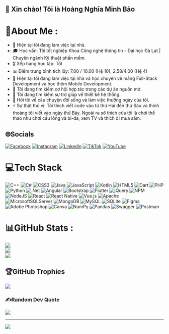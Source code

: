 ## 👋 Xin chào! Tôi là Hoàng Nghĩa Minh Bảo

# 💫About Me :
- 🔭 Hiện tại tôi đang làm việc tại nhà.
- 🎓 Học vấn: Tôi tốt nghiệp Khoa Công nghệ thông tin - Đại học Đà Lạt | Chuyên ngành Kỹ thuật phần mềm.
- 🎖️ Xếp hạng học tập: Tốt
- 📊 Điểm trung bình tích lũy: 7.00 / 10.00 (Hệ 10), 2.58/4.00 (Hệ 4)
- 🌱 Hiện tại tôi đang làm việc tại nhà và học chuyên về mảng Full-Stack Development và học thêm Mobile Development.
- 👯 Tôi đang tìm kiếm cơ hội hợp tác trong các dự án nguồn mở.
- 🤔 Tôi đang tìm kiếm sự trợ giúp về thiết kế hệ thống.
- 💬 Hỏi tôi về câu chuyện đời sống và làm việc thường ngày của tôi.
- ⚡ Sự thật thú vị: Tôi thích viết code vào từ thứ Hai đến thứ Sáu và thỉnh thoảng tôi viết vào ngày thứ Bảy. Ngoài ra sở thích của tôi là chơi thể thao như chơi cầu lông và bi-da, xem TV và thích đi mua sắm.

## 🌐Socials
[![Facebook](https://img.shields.io/badge/Facebook-%231877F2.svg?logo=Facebook&logoColor=white)](https://facebook.com/https://www.facebook.com/minh.bao.3152) [![Instagram](https://img.shields.io/badge/Instagram-%23E4405F.svg?logo=Instagram&logoColor=white)](https://instagram.com/https://www.instagram.com/minhbao.8102/) [![LinkedIn](https://img.shields.io/badge/LinkedIn-%230077B5.svg?logo=linkedin&logoColor=white)](https://linkedin.com/in/https://www.linkedin.com/in/hoang-nghia-minh-bao-b5a285241/) [![TikTok](https://img.shields.io/badge/TikTok-%23000000.svg?logo=TikTok&logoColor=white)](https://tiktok.com/@https://www.tiktok.com/@minhbao8102) [![YouTube](https://img.shields.io/badge/YouTube-%23FF0000.svg?logo=YouTube&logoColor=white)](https://youtube.com/c/https://www.youtube.com/@baominh9227) 

# 💻Tech Stack
![C++](https://img.shields.io/badge/c++-%2300599C.svg?style=for-the-badge&logo=c%2B%2B&logoColor=white) ![C#](https://img.shields.io/badge/c%23-%23239120.svg?style=for-the-badge&logo=c-sharp&logoColor=white) ![CSS3](https://img.shields.io/badge/css3-%231572B6.svg?style=for-the-badge&logo=css3&logoColor=white) ![Java](https://img.shields.io/badge/java-%23ED8B00.svg?style=for-the-badge&logo=java&logoColor=white) ![JavaScript](https://img.shields.io/badge/javascript-%23323330.svg?style=for-the-badge&logo=javascript&logoColor=%23F7DF1E) ![Kotlin](https://img.shields.io/badge/kotlin-%230095D5.svg?style=for-the-badge&logo=kotlin&logoColor=white) ![HTML5](https://img.shields.io/badge/html5-%23E34F26.svg?style=for-the-badge&logo=html5&logoColor=white) ![Dart](https://img.shields.io/badge/dart-%230175C2.svg?style=for-the-badge&logo=dart&logoColor=white) ![PHP](https://img.shields.io/badge/php-%23777BB4.svg?style=for-the-badge&logo=php&logoColor=white) ![Python](https://img.shields.io/badge/python-3670A0?style=for-the-badge&logo=python&logoColor=ffdd54) ![.Net](https://img.shields.io/badge/.NET-5C2D91?style=for-the-badge&logo=.net&logoColor=white) ![Angular](https://img.shields.io/badge/angular-%23DD0031.svg?style=for-the-badge&logo=angular&logoColor=white) ![Bootstrap](https://img.shields.io/badge/bootstrap-%23563D7C.svg?style=for-the-badge&logo=bootstrap&logoColor=white) ![Flutter](https://img.shields.io/badge/Flutter-%2302569B.svg?style=for-the-badge&logo=Flutter&logoColor=white) ![jQuery](https://img.shields.io/badge/jquery-%230769AD.svg?style=for-the-badge&logo=jquery&logoColor=white) ![NPM](https://img.shields.io/badge/NPM-%23000000.svg?style=for-the-badge&logo=npm&logoColor=white) ![NodeJS](https://img.shields.io/badge/node.js-6DA55F?style=for-the-badge&logo=node.js&logoColor=white) ![React](https://img.shields.io/badge/react-%2320232a.svg?style=for-the-badge&logo=react&logoColor=%2361DAFB) ![React Native](https://img.shields.io/badge/react_native-%2320232a.svg?style=for-the-badge&logo=react&logoColor=%2361DAFB) ![Vue.js](https://img.shields.io/badge/vuejs-%2335495e.svg?style=for-the-badge&logo=vuedotjs&logoColor=%234FC08D) ![Apache](https://img.shields.io/badge/apache-%23D42029.svg?style=for-the-badge&logo=apache&logoColor=white) ![MicrosoftSQLServer](https://img.shields.io/badge/Microsoft%20SQL%20Sever-CC2927?style=for-the-badge&logo=microsoft%20sql%20server&logoColor=white) ![MongoDB](https://img.shields.io/badge/MongoDB-%234ea94b.svg?style=for-the-badge&logo=mongodb&logoColor=white) ![MySQL](https://img.shields.io/badge/mysql-%2300f.svg?style=for-the-badge&logo=mysql&logoColor=white) ![SQLite](https://img.shields.io/badge/sqlite-%2307405e.svg?style=for-the-badge&logo=sqlite&logoColor=white) 	![Figma](https://img.shields.io/badge/figma-%23F24E1E.svg?style=for-the-badge&logo=figma&logoColor=white) ![Adobe Photoshop](https://img.shields.io/badge/adobephotoshop-%2331A8FF.svg?style=for-the-badge&logo=adobephotoshop&logoColor=white) ![Canva](https://img.shields.io/badge/Canva-%2300C4CC.svg?style=for-the-badge&logo=Canva&logoColor=white) ![NumPy](https://img.shields.io/badge/numpy-%23013243.svg?style=for-the-badge&logo=numpy&logoColor=white) ![Pandas](https://img.shields.io/badge/pandas-%23150458.svg?style=for-the-badge&logo=pandas&logoColor=white) ![Swagger](https://img.shields.io/badge/-Swagger-%23Clojure?style=for-the-badge&logo=swagger&logoColor=white) ![Postman](https://img.shields.io/badge/Postman-FF6C37?style=for-the-badge&logo=postman&logoColor=white)
# 📊GitHub Stats :
![](https://github-readme-stats.vercel.app/api?username=hoangminhbao8102&theme=radical&hide_border=true&include_all_commits=false&count_private=false)<br/>
![](https://github-readme-streak-stats.herokuapp.com/?user=hoangminhbao8102&theme=radical&hide_border=true)<br/>
![](https://github-readme-stats.vercel.app/api/top-langs/?username=hoangminhbao8102&theme=radical&hide_border=true&include_all_commits=false&count_private=false&layout=compact)

## 🏆GitHub Trophies
![](https://github-trophies.vercel.app/?username=hoangminhbao8102&theme=dracula&no-frame=false&no-bg=true&margin-w=4)

### ✍️Random Dev Quote
![](https://quotes-github-readme.vercel.app/api?type=horizontal&theme=radical)

---
[![](https://visitcount.itsvg.in/api?id=hoangminhbao8102&icon=0&color=0)](https://visitcount.itsvg.in)
